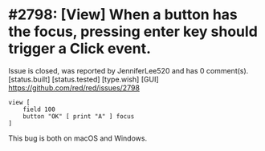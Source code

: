 
#2798: [View] When a button has the focus, pressing enter key should trigger a Click event.
================================================================================
Issue is closed, was reported by JenniferLee520 and has 0 comment(s).
[status.built] [status.tested] [type.wish] [GUI]
<https://github.com/red/red/issues/2798>

```Red
view [ 
    field 100 
    button "OK" [ print "A" ] focus 
]
```
This bug is both on macOS and Windows.


